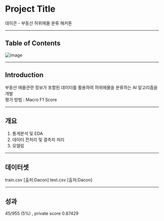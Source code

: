 # Project Title

데이콘 - 부동산 허위매물 분류 해커톤 

---

## Table of Contents
![image](https://github.com/user-attachments/assets/10c862f6-32c1-488c-b707-185c46e900f2)

---

## Introduction

부동산 매물관련 정보가 포함된 데이터를 활용하여 허위매물을 분류하는 AI 알고리즘을 개발
<br>평가 방법 : Macro F1 Score

---
## 개요
1. 통게분석 및 EDA
2. 데이터 전처리 및 결측치 처리
3. 모델링
---
## 데이터셋
train.csv [출처:Dacon]
test.csv [출처:Dacon]

---
## 성과 
45/955 (5%) , private score 0.87429 




